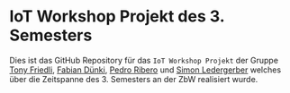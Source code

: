 # IoT Workshop Projekt des 3. Semesters
Dies ist das GitHub Repository für das `IoT Workshop Projekt` der Gruppe 
[Tony Friedli](https://github.com/Chuksi), [Fabian Dünki](), [Pedro Ribero]() 
und [Simon Ledergerber](https://github.com/DeRealLedi) welches über die
Zeitspanne des 3. Semesters an der ZbW realisiert wurde.